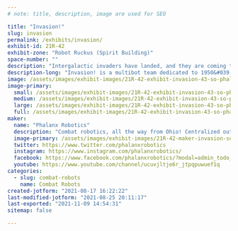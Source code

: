 ```yaml
---
# note: title, description, image are used for SEO

title: "Invasion!"
slug: invasion
permalink: /exhibits/invasion/
exhibit-id: 21R-42
exhibit-zone: "Robot Ruckus (Spirit Building)"
space-number: ""
description: "Intergalactic invaders have landed, and they are coming to Florida! "
description-long: "Invasion! is a multibot team dedicated to 1950&#039;s sci-fi horror. It is created to attack opponents from all angles, with 0 weakness. "
image: /assets/images/exhibit-images/21R-42-exhibit-invasion-43-so-phalanxrobotics-logo-9535-large.jpg
image-primary: 
  small: /assets/images/exhibit-images/21R-42-exhibit-invasion-43-so-phalanxrobotics-logo-9535-small.jpg
  medium: /assets/images/exhibit-images/21R-42-exhibit-invasion-43-so-phalanxrobotics-logo-9535-medium.jpg
  large: /assets/images/exhibit-images/21R-42-exhibit-invasion-43-so-phalanxrobotics-logo-9535-large.jpg
  full: /assets/images/exhibit-images/21R-42-exhibit-invasion-43-so-phalanxrobotics-logo-9535-full.jpg
maker: 
  name: "Phalanx Robotics"
  description: "Combat robotics, all the way from Ohio! Centralized out of the University of Akron, we are a combat robotics team comprised mostly of students/alumni. "
  image-primary: /assets/images/exhibit-images/21R-42-maker-invasion-so-phalanxrobotics-logo-medium.jpg
  twitter: https://www.twitter.com/phalanxrobotics
  instagram: https://www.instagram.com/phalanxrobotics/
  facebook: https://www.facebook.com/phalanxrobotics/?modal=admin_todo_tour
  youtube: https://www.youtube.com/channel/ucuvjltje6r_jtpqpuwuef1q
categories: 
  - slug: combat-robots
    name: Combat Robots
created-jotform: "2021-08-17 16:22:22"
last-modified-jotform: "2021-08-25 20:11:17"
last-exported: "2021-11-09 14:54:31"
sitemap: false

---
```

